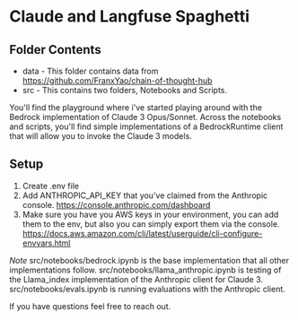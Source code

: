 # Claude and Langfuse Spaghetti

## Folder Contents
- data - This folder contains data from https://github.com/FranxYao/chain-of-thought-hub
- src - This contains two folders, Notebooks and Scripts. 

You'll find the playground where i've started playing around with the Bedrock implementation of Claude 3 Opus/Sonnet. Across the notebooks and scripts, you'll find simple implementations of a BedrockRuntime client
that will allow you to invoke the Claude 3 models.

## Setup
1. Create .env file
2. Add ANTHROPIC_API_KEY that you've claimed from the Anthropic console. https://console.anthropic.com/dashboard
3. Make sure you have you AWS keys in your environment, you can add them to the env, but also you can simply export them via the console. https://docs.aws.amazon.com/cli/latest/userguide/cli-configure-envvars.html

*Note*
src/notebooks/bedrock.ipynb is the base implementation that all other implementations follow.
src/notebooks/llama_anthropic.ipynb is testing of the Llama_index implementation of the Anthropic client for Claude 3.
src/notebooks/evals.ipynb is running evaluations with the Anthropic client.



If you have questions feel free to reach out.
